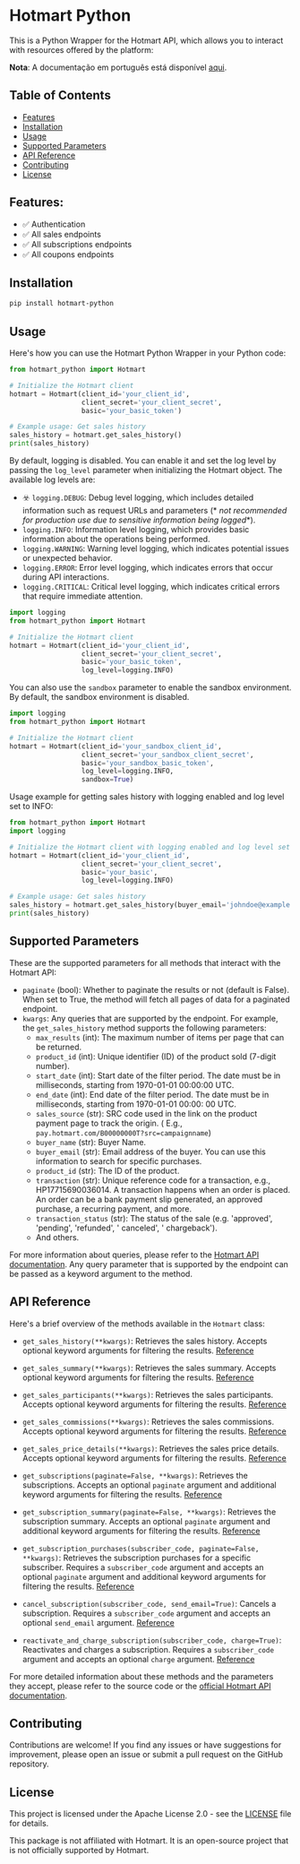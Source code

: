 # Hotmart Python

This is a Python Wrapper for the Hotmart API, which allows you to interact with resources offered by
the platform:

**Nota**: A documentação em português está disponível [aqui](README-ptBR.md).

## Table of Contents

- [Features](#features)
- [Installation](#installation)
- [Usage](#usage)
- [Supported Parameters](#supported-parameters)
- [API Reference](#api-reference)
- [Contributing](#contributing)
- [License](#license)

## Features:

- ✅ Authentication
- ✅ All sales endpoints
- ✅ All subscriptions endpoints
- ✅ All coupons endpoints

## Installation

```bash
pip install hotmart-python
```

## Usage

Here's how you can use the Hotmart Python Wrapper in your Python code:

```python
from hotmart_python import Hotmart

# Initialize the Hotmart client
hotmart = Hotmart(client_id='your_client_id',
                  client_secret='your_client_secret',
                  basic='your_basic_token')

# Example usage: Get sales history
sales_history = hotmart.get_sales_history()
print(sales_history)
```

By default, logging is disabled. You can enable it and set the log level by passing the `log_level`
parameter when
initializing the Hotmart object. The available log levels are:

- ️️☣️ `logging.DEBUG`: Debug level logging, which includes detailed information such as request
  URLs and parameters (*
  *not recommended for production use due to sensitive information being logged**).
- `logging.INFO`: Information level logging, which provides basic information about the operations
  being performed.
- `logging.WARNING`: Warning level logging, which indicates potential issues or unexpected behavior.
- `logging.ERROR`: Error level logging, which indicates errors that occur during API interactions.
- `logging.CRITICAL`: Critical level logging, which indicates critical errors that require immediate
  attention.

```python
import logging
from hotmart_python import Hotmart

# Initialize the Hotmart client
hotmart = Hotmart(client_id='your_client_id',
                  client_secret='your_client_secret',
                  basic='your_basic_token',
                  log_level=logging.INFO)
```

You can also use the `sandbox` parameter to enable the sandbox environment. By default, the sandbox
environment is
disabled.

```python
import logging
from hotmart_python import Hotmart

# Initialize the Hotmart client
hotmart = Hotmart(client_id='your_sandbox_client_id',
                  client_secret='your_sandbox_client_secret',
                  basic='your_sandbox_basic_token',
                  log_level=logging.INFO,
                  sandbox=True)
```

Usage example for getting sales history with logging enabled and log level set to INFO:

```python
from hotmart_python import Hotmart
import logging

# Initialize the Hotmart client with logging enabled and log level set to DEBUG
hotmart = Hotmart(client_id='your_client_id',
                  client_secret='your_client_secret',
                  basic='your_basic',
                  log_level=logging.INFO)

# Example usage: Get sales history
sales_history = hotmart.get_sales_history(buyer_email='johndoe@example.com')
print(sales_history)
```

## Supported Parameters

These are the supported parameters for all methods that interact with the Hotmart API:

- `paginate` (bool): Whether to paginate the results or not (default is False). When set to True,
  the method will fetch
  all pages of data for a paginated endpoint.
- `kwargs`: Any queries that are supported by the endpoint. For example, the `get_sales_history`
  method supports the
  following parameters:
    - `max_results` (int): The maximum number of items per page that can be returned.
    - `product_id` (int): Unique identifier (ID) of the product sold (7-digit number).
    - `start_date` (int): Start date of the filter period. The date must be in milliseconds,
      starting from 1970-01-01
      00:00:00 UTC.
    - `end_date` (int): End date of the filter period. The date must be in milliseconds, starting
      from 1970-01-01 00:00:
      00 UTC.
    - `sales_source` (str): SRC code used in the link on the product payment page to track the
      origin. (
      E.g., `pay.hotmart.com/B00000000T?src=campaignname`)
    - `buyer_name` (str): Buyer Name.
    - `buyer_email` (str): Email address of the buyer. You can use this information to search for
      specific purchases.
    - `product_id` (str): The ID of the product.
    - `transaction` (str): Unique reference code for a transaction, e.g., HP17715690036014. A
      transaction happens when
      an order is placed. An order can be a bank payment slip generated, an approved purchase, a
      recurring payment, and
      more.
    - `transaction_status` (str): The status of the sale (e.g. 'approved', 'pending', 'refunded', '
      canceled', '
      chargeback').
    - And others.

For more information about queries, please refer to
the [Hotmart API documentation](https://developers.hotmart.com/docs/en/). Any query parameter that
is supported by the
endpoint can be passed as a keyword argument to the method.

## API Reference

Here's a brief overview of the methods available in the `Hotmart` class:

- `get_sales_history(**kwargs)`: Retrieves the sales history. Accepts optional keyword arguments for
  filtering the
  results. [Reference](https://developers.hotmart.com/docs/en/v1/sales/sales-history/)

- `get_sales_summary(**kwargs)`: Retrieves the sales summary. Accepts optional keyword arguments for
  filtering the
  results. [Reference](https://developers.hotmart.com/docs/en/v1/sales/sales-summary/)

- `get_sales_participants(**kwargs)`: Retrieves the sales participants. Accepts optional keyword
  arguments for filtering
  the results. [Reference](https://developers.hotmart.com/docs/en/v1/sales/sales-users/)

- `get_sales_commissions(**kwargs)`: Retrieves the sales commissions. Accepts optional keyword
  arguments for filtering
  the results. [Reference](https://developers.hotmart.com/docs/en/v1/sales/sales-commissions/)

- `get_sales_price_details(**kwargs)`: Retrieves the sales price details. Accepts optional keyword
  arguments for
  filtering the
  results. [Reference](https://developers.hotmart.com/docs/en/v1/sales/sales-price-details/)

- `get_subscriptions(paginate=False, **kwargs)`: Retrieves the subscriptions. Accepts an
  optional `paginate` argument
  and additional keyword arguments for filtering the
  results. [Reference](https://developers.hotmart.com/docs/en/v1/subscription/get-subscribers/)

- `get_subscription_summary(paginate=False, **kwargs)`: Retrieves the subscription summary. Accepts
  an
  optional `paginate` argument and additional keyword arguments for filtering the
  results. [Reference](https://developers.hotmart.com/docs/en/v1/subscription/get-subscription-summary/)

- `get_subscription_purchases(subscriber_code, paginate=False, **kwargs)`: Retrieves the
  subscription purchases for a
  specific subscriber. Requires a `subscriber_code` argument and accepts an optional `paginate`
  argument and additional
  keyword arguments for filtering the
  results. [Reference](https://developers.hotmart.com/docs/en/v1/subscription/get-subscription-purchases/)

- `cancel_subscription(subscriber_code, send_email=True)`: Cancels a subscription. Requires
  a `subscriber_code` argument
  and accepts an optional `send_email`
  argument. [Reference](https://developers.hotmart.com/docs/en/v1/subscription/cancel-subscriptions/)

- `reactivate_and_charge_subscription(subscriber_code, charge=True)`: Reactivates and charges a
  subscription. Requires
  a `subscriber_code` argument and accepts an optional `charge`
  argument. [Reference](https://developers.hotmart.com/docs/en/v1/subscription/reactivate-subscription/)

For more detailed information about these methods and the parameters they accept, please refer to
the source code or the
[official Hotmart API documentation](https://developers.hotmart.com/docs/en/).

## Contributing

Contributions are welcome! If you find any issues or have suggestions for improvement, please open
an issue or submit a
pull request on the GitHub repository.

## License

This project is licensed under the Apache License 2.0 - see the [LICENSE](../LICENSE.txt) file for
details.

This package is not affiliated with Hotmart. It is an open-source project that is not officially
supported by Hotmart.
